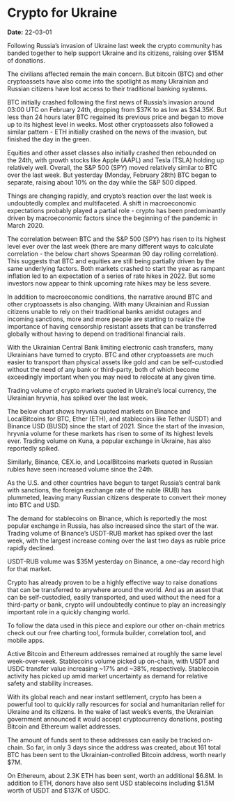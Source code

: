 # Crypto for Ukraine

**Date:** 22-03-01

Following Russia’s invasion of Ukraine last week the crypto community has banded together to help support Ukraine and its citizens, raising over $15M of donations.

The civilians affected remain the main concern. But bitcoin (BTC) and other cryptoassets have also come into the spotlight as many Ukrainian and Russian citizens have lost access to their traditional banking systems.

BTC initially crashed following the first news of Russia’s invasion around 03:00 UTC on February 24th, dropping from $37K to as low as $34.35K. But less than 24 hours later BTC regained its previous price and began to move up to its highest level in weeks. Most other cryptoassets also followed a similar pattern - ETH initially crashed on the news of the invasion, but finished the day in the green.

Equities and other asset classes also initially crashed then rebounded on the 24th, with growth stocks like Apple (AAPL) and Tesla (TSLA) holding up relatively well. Overall, the S&P 500 (SPY) moved relatively similar to BTC over the last week. But yesterday (Monday, February 28th) BTC began to separate, raising about 10% on the day while the S&P 500 dipped.

Things are changing rapidly, and crypto’s reaction over the last week is undoubtedly complex and multifaceted. A shift in macroeconomic expectations probably played a partial role - crypto has been predominantly driven by macroeconomic factors since the beginning of the pandemic in March 2020.

The correlation between BTC and the S&P 500 (SPY) has risen to its highest level ever over the last week (there are many different ways to calculate correlation - the below chart shows Spearman 90 day rolling correlation). This suggests that BTC and equities are still being partially driven by the same underlying factors. Both markets crashed to start the year as rampant inflation led to an expectation of a series of rate hikes in 2022. But some investors now appear to think upcoming rate hikes may be less severe.

In addition to macroeconomic conditions, the narrative around BTC and other cryptoassets is also changing. With many Ukrainian and Russian citizens unable to rely on their traditional banks amidst outages and incoming sanctions, more and more people are starting to realize the importance of having censorship resistant assets that can be transferred globally without having to depend on traditional financial rails.

With the Ukrainian Central Bank limiting electronic cash transfers, many Ukrainians have turned to crypto. BTC and other cryptoassets are much easier to transport than physical assets like gold and can be self-custodied without the need of any bank or third-party, both of which become exceedingly important when you may need to relocate at any given time.

Trading volume of crypto markets quoted in Ukraine’s local currency, the Ukrainian hryvnia, has spiked over the last week.

The below chart shows hryvnia quoted markets on Binance and LocalBitcoins for BTC, Ether (ETH), and stablecoins like Tether (USDT) and Binance USD (BUSD) since the start of 2021. Since the start of the invasion, hryvnia volume for these markets has risen to some of its highest levels ever. Trading volume on Kuna, a popular exchange in Ukraine, has also reportedly spiked.

Similarly, Binance, CEX.io, and LocalBitcoins markets quoted in Russian rubles have seen increased volume since the 24th.

As the U.S. and other countries have begun to target Russia’s central bank with sanctions, the foreign exchange rate of the ruble (RUB) has plummeted, leaving many Russian citizens desperate to convert their money into BTC and USD.

The demand for stablecoins on Binance, which is reportedly the most popular exchange in Russia, has also increased since the start of the war. Trading volume of Binance’s USDT-RUB market has spiked over the last week, with the largest increase coming over the last two days as ruble price rapidly declined.

USDT-RUB volume was $35M yesterday on Binance, a one-day record high for that market.

Crypto has already proven to be a highly effective way to raise donations that can be transferred to anywhere around the world. And as an asset that can be self-custodied, easily transported, and used without the need for a third-party or bank, crypto will undoubtedly continue to play an increasingly important role in a quickly changing world.

To follow the data used in this piece and explore our other on-chain metrics check out our free charting tool, formula builder, correlation tool, and mobile apps.

Active Bitcoin and Ethereum addresses remained at roughly the same level week-over-week. Stablecoins volume picked up on-chain, with USDT and USDC transfer value increasing ~17% and ~38%, respectively. Stablecoin activity has picked up amid market uncertainty as demand for relative safety and stability increases.

With its global reach and near instant settlement, crypto has been a powerful tool to quickly rally resources for social and humanitarian relief for Ukraine and its citizens. In the wake of last week’s events, the Ukrainian government announced it would accept cryptocurrency donations, posting Bitcoin and Ethereum wallet addresses.

The amount of funds sent to these addresses can easily be tracked on-chain. So far, in only 3 days since the address was created, about 161 total BTC has been sent to the Ukrainian-controlled Bitcoin address, worth nearly $7M.

On Ethereum, about 2.3K ETH has been sent, worth an additional $6.8M. In addition to ETH, donors have also sent USD stablecoins including $1.5M worth of USDT and $137K of USDC.